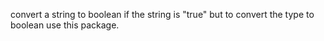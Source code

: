 convert a string to boolean
if the string is "true" but to convert the type to boolean use this package.